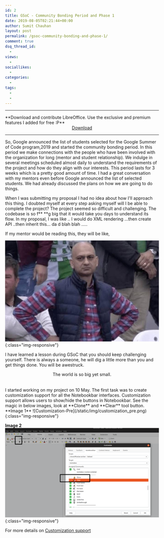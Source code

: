 ```yaml
---
id: 2
title: GSoC - Community Bonding Period and Phase 1
date: 2019-08-05T02:21:44+00:00
author: Sumit Chauhan
layout: post
permalink: /gsoc-community-bonding-and-phase-1/
comment: true
dsq_thread_id:
  -
views:
  -
sociallikes:
  -
categories:
  -
tags:
  -
  -
---
```



<hr/>
**Download and contribute LibreOffice. Use the exclusive and premium features I added for free :P**
<center> <a href="https://www.libreoffice.org/">Download</a></center>
<hr/>

So, Google announced the list of students selected for the Google Summer of Code program,2019 and started the community bonding period. In this period we make connections with the people who have been involved with the organization for long (mentor and student relationship). We indulge in several meetings scheduled almost daily to understand the requirements of the project and how do they align with our interests. This period lasts for 3 weeks which is a pretty good amount of time. I had a great conversation with my mentors even before Google announced the list of selected students. We had already discussed the plans on how we are going to do things.

When I was submitting my proposal I had no idea about how I'll approach this thing. I doubted myself at every step asking myself will I be able to complete the project? The project seemed so difficult and challenging. The codebase is so f** **g big that it would take you days to understand its flow. In my proposal, I was like .. I would do XML rendering ...then create API ..then inherit this... da d blah blah .....

If my mentor would be reading this, they will be like,



![Suprise](/static/img/communitybondingmeme1.jpg){:class="img-responsive"}




I have learned a lesson during GSoC that you should keep challenging yourself. There is always a someone, he will dig a little more than you and get things done. You will be awestruck. 
<center>The world is so big yet small.</center>
<br/>
<br/>
I started working on my project on 10 May. The first task was to create customization support for all the Notebookbar interfaces. Customization support allows users to show/hide the buttons in Notebookbar. See the magic in below images, look at  **Clone** and **Clear** tool button. 
<br/>
**Image 1**
![Customization-Pre](/static/img/customization_pre.png){:class="img-responsive"}




**Image 2**
![Customization-Final](/static/img/customization_final.png){:class="img-responsive"}





For more details on <a href="/customization-support/"> Customization support </a> 